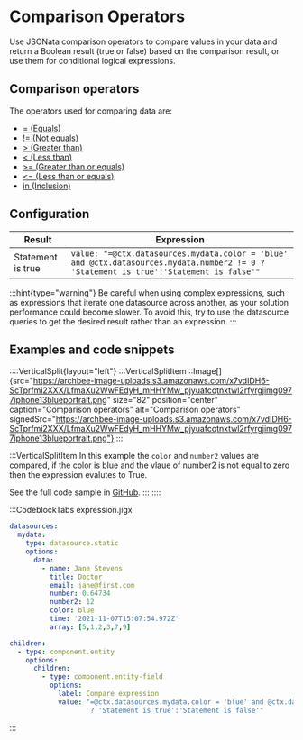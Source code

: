 # Comparison Operators

Use JSONata comparison operators to compare values in your data and return a Boolean result (true or false) based on the comparison result, or use them for conditional logical expressions.

## Comparison operators

The operators used for comparing data are:

- [= (Equals)](https://docs.jsonata.org/comparison-operators#-equals)
- [!= (Not equals)](https://docs.jsonata.org/comparison-operators#-not-equals)
- [> (Greater than)](https://docs.jsonata.org/comparison-operators#-greater-than)
- [\< (Less than)](https://docs.jsonata.org/comparison-operators#-less-than)
- [>= (Greater than or equals)](https://docs.jsonata.org/comparison-operators#-greater-than-or-equals)
- [\<= (Less than or equals)](https://docs.jsonata.org/comparison-operators#-less-than-or-equals)
- [in (Inclusion)](https://docs.jsonata.org/comparison-operators#in-inclusion)

## Configuration

| **Result**        | **Expression**                                                                                                                         |
| ----------------- | -------------------------------------------------------------------------------------------------------------------------------------- |
| Statement is true | `value: "=@ctx.datasources.mydata.color = 'blue' and @ctx.datasources.mydata.number2 != 0 ? 'Statement is true':'Statement is false'"` |

:::hint{type="warning"}
Be careful when using complex expressions, such as expressions that iterate one datasource across another, as your solution performance could become slower. To avoid this, try to use the datasource queries to get the desired result rather than an expression.
:::

## Examples and code snippets

::::VerticalSplit{layout="left"}
:::VerticalSplitItem
::Image[]{src="https://archbee-image-uploads.s3.amazonaws.com/x7vdIDH6-ScTprfmi2XXX/LfmaXu2WwFEdyH_mHHYMw_pjyuafcqtnxtwl2rfyrgjimg0977iphone13blueportrait.png" size="82" position="center" caption="Comparison operators" alt="Comparison operators" signedSrc="https://archbee-image-uploads.s3.amazonaws.com/x7vdIDH6-ScTprfmi2XXX/LfmaXu2WwFEdyH_mHHYMw_pjyuafcqtnxtwl2rfyrgjimg0977iphone13blueportrait.png"}
:::

:::VerticalSplitItem
In this example the `color` and `number2` values are compared, if the color is blue and the vlaue of number2 is not equal to zero then the expression evalutes to True.

See the full code sample in [GitHub](https://github.com/jigx-com/jigx-samples/blob/main/quickstart/jigx-samples/jigs/guide-expressions/static-data/expression.jigx).
:::
::::

:::CodeblockTabs
expression.jigx

```yaml
datasources:
  mydata: 
    type: datasource.static
    options:
      data:
        - name: Jane Stevens
          title: Doctor
          email: jane@first.com
          number: 0.64734
          number2: 12
          color: blue
          time: '2021-11-07T15:07:54.972Z'
          array: [5,1,2,3,7,9]

children:
  - type: component.entity
    options:
      children:
        - type: component.entity-field
          options:
            label: Compare expression
            value: "=@ctx.datasources.mydata.color = 'blue' and @ctx.datasources.mydata.number2 != 0 
                    ? 'Statement is true':'Statement is false'"
```
:::

